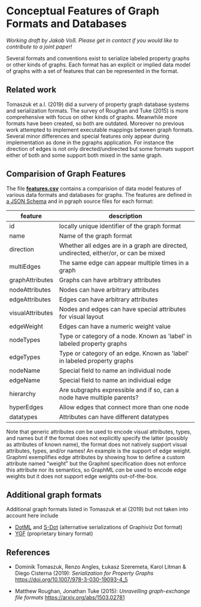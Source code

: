 # Conceptual Features of Graph Formats and Databases

*Working draft by Jakob Voß. Please get in contact if you would like to contribute to a joint paper!*

Several formats and conventions exist to serialize labeled property graphs or
other kinds of graphs. Each format has an explicit or implied data model of
graphs with a set of features that can be represented in the format.

## Related work

Tomaszuk et a.l. (2019) did a survery of property graph database systems and
serialization formats. The survey of Roughan and Tuke (2015) is more
comprehensive with focus on other kinds of graphs. Meanwhile more formats have
been created, so both are outdated. Moreover no previous work attempted to
implement executable mappings between graph formats. Several minor differences
and special features only appear during implementation as done in the pgraphs
application. For instance the direction of edges is not only
directed/undirected but some formats support either of both and some support
both mixed in the same graph.

<!--
The support of different graph features in database
systems can be summarized as following:

- node labels
  - optional: Neo4J, JanusGraph, Amazon Neptune, InfoGrid, Memgraph, AgensGraph
  - repeatable: Neo4j, Amazon Neptune, InfoGrid, Memgraph, AgensGraph
- edge labels:
  - optional: *none*
  - repeatable: AgensGraph
- edges
  - undirected: OrientDB, ArangoDB, JanusGraph, TigerGraph, InfiniteGraph, InfoGrid, Sparksee, VelicityDB
  - multiple between same nodes: all but InfoGrid
  - multiple between same nodes with same edge label(s): all but TigerGraph and InfoGrid
- properties
  - multiple values with same key: all but InfoGrid, Sparksee, and HGraphDB
  - null-values: OrientDB, ArangoDB, InfiniteGraph, InfoGrid, Sparksee, Memgraph, VelocityDB, HGraphDB
-->

## Comparision of Graph Features

The file **[features.csv](features.csv)** contains a comparision of data model
features of various data formats and databases for graphs. The features are
defined in [a JSON Schema](../schema/features.json) and in pgraph source files
for each format:

<!-- jq -r '.properties|to_entries|map(["",.key,.value.description//"",""]|join("|"))[]' schema/features.json -->

|feature|description|
|-------|-----------|
|id|locally unique identifier of the graph format|
|name|Name of the graph format|
|direction|Whether all edges are in a graph are directed, undirected, either/or, or can be mixed|
|multiEdges|The same edge can appear multiple times in a graph|
|graphAttributes|Graphs can have arbitrary attributes|
|nodeAttributes|Nodes can have arbitrary attributes|
|edgeAttributes|Edges can have arbitrary attributes|
|visualAttributes|Nodes and edges can have special attributes for visual layout|
|edgeWeight|Edges can have a numeric weight value|
|nodeTypes|Type or category of a node. Known as 'label' in labeled property graphs|
|edgeTypes|Type or category of an edge. Known as 'label' in labeled property graphs|
|nodeName|Special field to name an individual node|
|edgeName|Special field to name an individual edge|
|hierarchy|Are subgraphs expressible and if so, can a node have multiple parents?|
|hyperEdges|Allow edges that connect more than one node|
|datatypes|Attributes can have different datatypes|

Note that generic attributes *can* be used to encode visual attributes, types,
and names but if the format does not explicitly specify the latter (possibly as
attributes of known name), the format does not natively support visual
attributes, types, and/or names! An example is the support of edge weight. Graphml exemplifies edge attributes by showing how to define a custom attribute named "weight" but the Graphml specification does not enforce this attribute nor its semantics, so GraphML *can* be used to encode edge weights but it does not support edge weights out-of-the-box.

## Additional graph formats

Additional graph formats listed in Tomaszuk et al (2019) but not taken into account here include

- [DotML](https://martin-loetzsch.de/DOTML/) and [S-Dot](https://martin-loetzsch.de/S-DOT/) (alternative serializations of Graphiviz Dot format)
- [YGF](https://docs.yworks.com/yfiles/doc/developers-guide/ygf.html) (proprietary binary format)

## References

- Dominik Tomaszuk, Renzo Angles, Łukasz Szeremeta, Karol Litman & Diego Cisterna (2019):
  *Serialization for Property Graphs* <https://doi.org/10.1007/978-3-030-19093-4_5>

- Matthew Roughan, Jonathan Tuke (2015):
  *Unravelling graph-exchange file formats*  <https://arxiv.org/abs/1503.02781>


